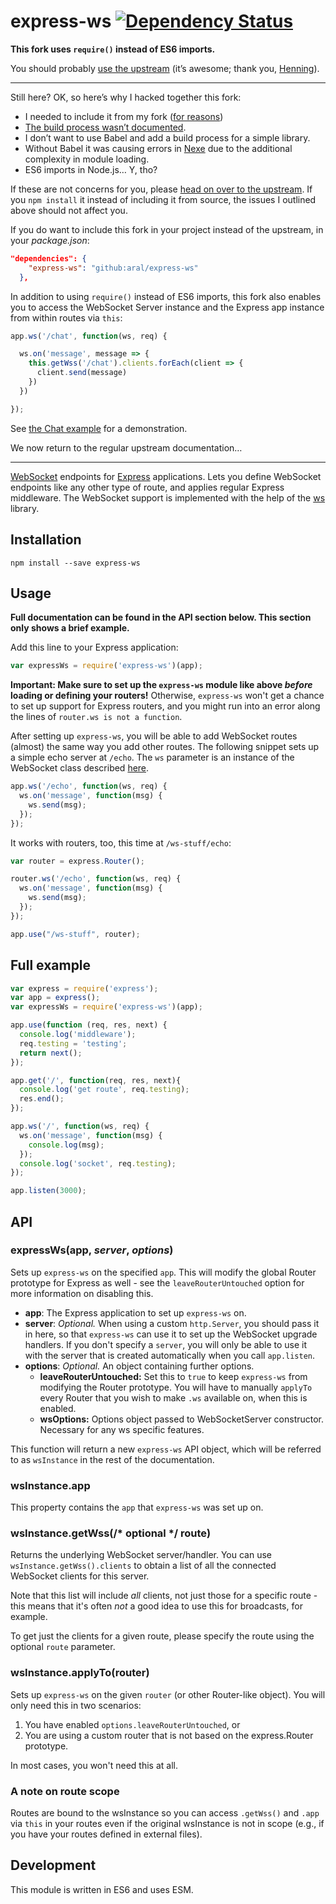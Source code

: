 # express-ws [![Dependency Status](https://snyk.io/test/github/aral/express-ws/badge.svg)](https://snyk.io/test/github/aral/express-ws)

__This fork uses `require()` instead of ES6 imports.__

You should probably [use the upstream](https://github.com/HenningM/express-ws) (it’s awesome; thank you, [Henning](https://github.com/HenningM)).

---

Still here? OK, so here’s why I hacked together this fork:

  - I needed to include it from my fork ([for reasons](https://github.com/HenningM/express-ws/pull/122))
  - [The build process wasn’t documented](https://github.com/HenningM/express-ws/issues/123).
  - I don’t want to use Babel and add a build process for a simple library.
  - Without Babel it was causing errors in [Nexe](https://github.com/nexe/nexe) due to the additional complexity in module loading.
  - ES6 imports in Node.js… Y, tho?

If these are not concerns for you, please [head on over to the upstream](https://github.com/HenningM/express-ws). If you `npm install` it instead of including it from source, the issues I outlined above should not affect you.

If you do want to include this fork in your project instead of the upstream, in your _package.json_:

```json
"dependencies": {
    "express-ws": "github:aral/express-ws"
  },
```

In addition to using `require()` instead of ES6 imports, this fork also enables you to access the WebSocket Server instance and the Express app instance from within routes via `this`:

```js
app.ws('/chat', function(ws, req) {

  ws.on('message', message => {
    this.getWss('/chat').clients.forEach(client => {
      client.send(message)
    })
  })

});
```

See [the Chat example](examples/chat.js) for a demonstration.

We now return to the regular upstream documentation…

---

[WebSocket](https://developer.mozilla.org/en-US/docs/Web/API/WebSockets_API) endpoints for [Express](http://expressjs.com/) applications. Lets you define WebSocket endpoints like any other type of route, and applies regular Express middleware. The WebSocket support is implemented with the help of the [ws](https://github.com/websockets/ws) library.

## Installation

`npm install --save express-ws`

## Usage

__Full documentation can be found in the API section below. This section only shows a brief example.__

Add this line to your Express application:

```javascript
var expressWs = require('express-ws')(app);
```

__Important: Make sure to set up the `express-ws` module like above *before* loading or defining your routers!__ Otherwise, `express-ws` won't get a chance to set up support for Express routers, and you might run into an error along the lines of `router.ws is not a function`.

After setting up `express-ws`, you will be able to add WebSocket routes (almost) the same way you add other routes. The following snippet sets up a simple echo server at `/echo`.  The `ws` parameter is an instance of the WebSocket class described [here](https://github.com/websockets/ws/blob/master/doc/ws.md#class-websocket).

```javascript
app.ws('/echo', function(ws, req) {
  ws.on('message', function(msg) {
    ws.send(msg);
  });
});
```

It works with routers, too, this time at `/ws-stuff/echo`:

```javascript
var router = express.Router();

router.ws('/echo', function(ws, req) {
  ws.on('message', function(msg) {
    ws.send(msg);
  });
});

app.use("/ws-stuff", router);
```

## Full example

```javascript
var express = require('express');
var app = express();
var expressWs = require('express-ws')(app);

app.use(function (req, res, next) {
  console.log('middleware');
  req.testing = 'testing';
  return next();
});

app.get('/', function(req, res, next){
  console.log('get route', req.testing);
  res.end();
});

app.ws('/', function(ws, req) {
  ws.on('message', function(msg) {
    console.log(msg);
  });
  console.log('socket', req.testing);
});

app.listen(3000);
```

## API

### expressWs(app, *server*, *options*)

Sets up `express-ws` on the specified `app`. This will modify the global Router prototype for Express as well - see the `leaveRouterUntouched` option for more information on disabling this.

* __app__: The Express application to set up `express-ws` on.
* __server__: *Optional.* When using a custom `http.Server`, you should pass it in here, so that `express-ws` can use it to set up the WebSocket upgrade handlers. If you don't specify a `server`, you will only be able to use it with the server that is created automatically when you call `app.listen`.
* __options__: *Optional.* An object containing further options.
  * __leaveRouterUntouched:__ Set this to `true` to keep `express-ws` from modifying the Router prototype. You will have to manually `applyTo` every Router that you wish to make `.ws` available on, when this is enabled.
  * __wsOptions:__ Options object passed to WebSocketServer constructor. Necessary for any ws specific features.

This function will return a new `express-ws` API object, which will be referred to as `wsInstance` in the rest of the documentation.

### wsInstance.app

This property contains the `app` that `express-ws` was set up on.

### wsInstance.getWss(/* optional */ route)

Returns the underlying WebSocket server/handler. You can use `wsInstance.getWss().clients` to obtain a list of all the connected WebSocket clients for this server.

Note that this list will include *all* clients, not just those for a specific route - this means that it's often *not* a good idea to use this for broadcasts, for example.

To get just the clients for a given route, please specify the route using the optional `route` parameter.

### wsInstance.applyTo(router)

Sets up `express-ws` on the given `router` (or other Router-like object). You will only need this in two scenarios:

1. You have enabled `options.leaveRouterUntouched`, or
2. You are using a custom router that is not based on the express.Router prototype.

In most cases, you won't need this at all.

### A note on route scope

Routes are bound to the wsInstance so you can access `.getWss()` and `.app` via `this` in your routes even if the original wsInstance is not in scope (e.g., if you have your routes defined in external files).

## Development

This module is written in ES6 and uses ESM.
